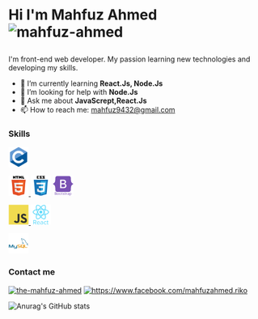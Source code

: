 <h1><p align="left">Hi I'm Mahfuz Ahmed <img src="https://komarev.com/ghpvc/?username=mahfuz-ahmed&label=Profile%20views&color=0e75b6&style=flat" alt="mahfuz-ahmed" /> </p></h1>

I'm front-end web developer. My passion learning new technologies and developing my skills.

- 🌱 I’m currently learning <b> React.Js, Node.Js </b>
- 🤔 I’m looking for help with <b>Node.Js </b>
- 💬 Ask me about <b>JavaScrept,React.Js </b>
- 📫 How to reach me: mahfuz9432@gmail.com


<h3 align="left">Skills</h3>
<p align="left"><img src="https://raw.githubusercontent.com/devicons/devicon/master/icons/c/c-original.svg" alt="c" width="40" height="40"/> </a> 
  
  
 </p>
<p><a href="https://www.w3.org/html/" target="_blank" rel="noreferrer"> <img src="https://raw.githubusercontent.com/devicons/devicon/master/icons/html5/html5-original-wordmark.svg" alt="html5" width="40" height="40"/> </a> <img src="https://raw.githubusercontent.com/devicons/devicon/master/icons/css3/css3-original-wordmark.svg" alt="css3" width="40" height="40"/> </a> <a href="https://getbootstrap.com" target="_blank" rel="noreferrer"> <img src="https://raw.githubusercontent.com/devicons/devicon/master/icons/bootstrap/bootstrap-plain-wordmark.svg" alt="bootstrap" width="40" height="40"/> </a> <a href="https://www.cprogramming.com/" target="_blank" rel="noreferrer">

 <a href="https://www.w3schools.com/css/" target="_blank" rel="noreferrer">  <a href="https://developer.mozilla.org/en-US/docs/Web/JavaScript" target="_blank" rel="noreferrer"> <img src="https://raw.githubusercontent.com/devicons/devicon/master/icons/javascript/javascript-original.svg" alt="javascript" width="40" height="40"/> <a href="https://reactjs.org/" target="_blank" rel="noreferrer"> <img src="https://raw.githubusercontent.com/devicons/devicon/master/icons/react/react-original-wordmark.svg" alt="react" width="40" height="40"/> </a> 
 </p>
   
   </a>
 <a href="https://www.mysql.com/" target="_blank" rel="noreferrer"> <img src="https://raw.githubusercontent.com/devicons/devicon/master/icons/mysql/mysql-original-wordmark.svg" alt="mysql" width="40" height="40"/> </a>



<h3 align="left">Contact me</h3>
<p align="left">
<a href="https://linkedin.com/in/the-mahfuz-ahmed" target="blank"><img align="center" src="https://raw.githubusercontent.com/rahuldkjain/github-profile-readme-generator/master/src/images/icons/Social/linked-in-alt.svg" alt="the-mahfuz-ahmed" height="30" width="40" /></a>
<a href="https://fb.com/https://www.facebook.com/mahfuzahmed.riko" target="blank"><img align="center" src="https://raw.githubusercontent.com/rahuldkjain/github-profile-readme-generator/master/src/images/icons/Social/facebook.svg" alt="https://www.facebook.com/mahfuzahmed.riko" height="30" width="40" /></a>
</p>

![Anurag's GitHub stats](https://github-readme-stats.vercel.app/api?username=mahfuz-ahmed)
